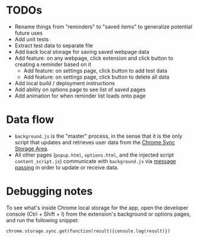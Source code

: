 # TODOs
- Rename things from "reminders" to "saved items" to generalize potential
future uses
- Add unit tests
- Extract test data to separate file
- Add back local storage for saving saved webpage data
- Add feature: on any webpage, click extension and click button to creating a
reminder based on it
    - Add feature: on settings page, click button to add test data
    - Add feature: on settings page, click button to delete all data
- Add local build / deployment instructions
- Add ability on options page to see list of saved pages
- Add animation for when reminder list loads onto page

# Data flow
- `background.js` is the "master" process, in the sense that it is the only script that
updates and retrieves user data from the
[Chrome Sync Storage Area](https://developer.chrome.com/extensions/storage).
- All other pages (`popup.html`, `options.html`, and the injected script
`content_script.js`) communicate with `background.js` via
[message passing](https://developer.chrome.com/extensions/messaging) in order
to update or receive data.

# Debugging notes
To see what's inside Chrome local storage for the app, open the developer
console (Ctrl + Shift + I) from the extension's background or options pages,
and run the following snippet:

```
chrome.storage.sync.get(function(result){console.log(result)})
```
